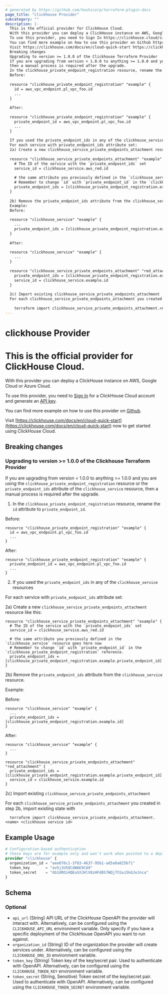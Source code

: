 ```yaml
---
# generated by https://github.com/hashicorp/terraform-plugin-docs
page_title: "clickhouse Provider"
subcategory: ""
description: |-
  This is the official provider for ClickHouse Cloud.
  With this provider you can deploy a ClickHouse instance on AWS, Google Cloud or Azure Cloud.
  To use this provider, you need to Sign In https://clickhouse.cloud/signIn for a ClickHouse Cloud account and generate an API key https://clickhouse.com/docs/en/cloud/manage/openapi.
  You can find more example on how to use this provider on Github https://github.com/ClickHouse/terraform-provider-clickhouse/tree/main/examples/full.
  Visit https://clickhouse.com/docs/en/cloud-quick-start https://clickhouse.com/docs/en/cloud-quick-start now to get started using ClickHouse Cloud.
  Breaking changes
  Upgrading to version >= 1.0.0 of the Clickhouse Terraform Provider
  If you are upgrading from version < 1.0.0 to anything >= 1.0.0 and you are using the clickhouse_private_endpoint_registration resource or the private_endpoint_ids attribute of the clickhouse_service resource,
  then a manual process is required after the upgrade.
  In the clickhouse_private_endpoint_registration resource, rename the id attribute to private_endpoint_id.
  Before:
  
  resource "clickhouse_private_endpoint_registration" "example" {
    id = aws_vpc_endpoint.pl_vpc_foo.id
    ...
  }
  
  After:
  
  resource "clickhouse_private_endpoint_registration" "example" {
    private_endpoint_id = aws_vpc_endpoint.pl_vpc_foo.id
    ...
  }
  
  If you used the private_endpoint_ids in any of the clickhouse_service resources
  For each service with private_endpoint_ids attribute set:
  2a) Create a new clickhouse_service_private_endpoints_attachment resource  like this:
  
  resource "clickhouse_service_private_endpoints_attachment" "example" {
    # The ID of the service with the `private_endpoint_ids` set
    service_id = clickhouse_service.aws_red.id
  
    # the same attribute you previously defined in the `clickhouse_service` resource goes here now
    # Remember to change `id` with `private_endpoint_id` in the `clickhouse_private_endpoint_registration` reference.
    private_endpoint_ids = [clickhouse_private_endpoint_registration.example.private_endpoint_id]
  }
  
  2b) Remove the private_endpoint_ids attribute from the clickhouse_service resource.
  Example:
  Before:
  
  resource "clickhouse_service" "example" {
    ...
    private_endpoint_ids = [clickhouse_private_endpoint_registration.example.id]
  }
  
  After:
  
  resource "clickhouse_service" "example" {
    ...
  }
  
  resource "clickhouse_service_private_endpoints_attachment" "red_attachment" {
    private_endpoint_ids = [clickhouse_private_endpoint_registration.example.private_endpoint_id]
    service_id = clickhouse_service.example.id
  }
  
  2c) Import existing clickhouse_service_private_endpoints_attachment
  For each clickhouse_service_private_endpoints_attachment you created in step 2b, import existing state with
  
    terraform import clickhouse_service_private_endpoints_attachment.<name> <clickhouse service id>
---
```


# clickhouse Provider

# This is the official provider for ClickHouse Cloud.

With this provider you can deploy a ClickHouse instance on AWS, Google Cloud or Azure Cloud.

To use this provider, you need to [Sign In](https://clickhouse.cloud/signIn) for a ClickHouse Cloud account and generate an [API key](https://clickhouse.com/docs/en/cloud/manage/openapi).

You can find more example on how to use this provider on [Github](https://github.com/ClickHouse/terraform-provider-clickhouse/tree/main/examples/full).

Visit [https://clickhouse.com/docs/en/cloud-quick-start](https://clickhouse.com/docs/en/cloud-quick-start) now to get started using ClickHouse Cloud.

## Breaking changes

### Upgrading to version >= 1.0.0 of the Clickhouse Terraform Provider

If you are upgrading from version < 1.0.0 to anything >= 1.0.0 and you are using the `clickhouse_private_endpoint_registration` resource or the `private_endpoint_ids` attribute of the `clickhouse_service` resource,
then a manual process is required after the upgrade.

1) In the `clickhouse_private_endpoint_registration` resource, rename the `id` attribute to `private_endpoint_id`.

Before:

```
resource "clickhouse_private_endpoint_registration" "example" {
  id = aws_vpc_endpoint.pl_vpc_foo.id
  ...
}
```

After:

```
resource "clickhouse_private_endpoint_registration" "example" {
  private_endpoint_id = aws_vpc_endpoint.pl_vpc_foo.id
  ...
}
```

2) If you used the `private_endpoint_ids` in any of the `clickhouse_service` resources

For each service with `private_endpoint_ids` attribute set:

2a) Create a new `clickhouse_service_private_endpoints_attachment` resource  like this:

```
resource "clickhouse_service_private_endpoints_attachment" "example" {
  # The ID of the service with the `private_endpoint_ids` set
  service_id = clickhouse_service.aws_red.id

  # the same attribute you previously defined in the `clickhouse_service` resource goes here now
  # Remember to change `id` with `private_endpoint_id` in the `clickhouse_private_endpoint_registration` reference.
  private_endpoint_ids = [clickhouse_private_endpoint_registration.example.private_endpoint_id]
}
```

2b) Remove the `private_endpoint_ids` attribute from the `clickhouse_service` resource.

Example: 

Before:

```
resource "clickhouse_service" "example" {
  ...
  private_endpoint_ids = [clickhouse_private_endpoint_registration.example.id]
}
```

After:

```
resource "clickhouse_service" "example" {
  ...
}

resource "clickhouse_service_private_endpoints_attachment" "red_attachment" {
  private_endpoint_ids = [clickhouse_private_endpoint_registration.example.private_endpoint_id]
  service_id = clickhouse_service.example.id
}
```

2c) Import existing `clickhouse_service_private_endpoints_attachment`

For each `clickhouse_service_private_endpoints_attachment` you created in step 2b, import existing state with

```
  terraform import clickhouse_service_private_endpoints_attachment.<name> <clickhouse service id>
```

## Example Usage

```terraform
# Configuration-based authentication
# these keys are for example only and won't work when pointed to a deployed ClickHouse OpenAPI server
provider "clickhouse" {
  organization_id = "aee076c1-3f83-4637-95b1-ad5a0a825b71"
  token_key       = "avhj1U5QCdWAE9CA9"
  token_secret    = "4b1dROiHQEuSXJHlV8zHFd0S7WQj7CGxz5kGJeJnca"
}
```

<!-- schema generated by tfplugindocs -->
## Schema

### Optional

- `api_url` (String) API URL of the ClickHouse OpenAPI the provider will interact with. Alternatively, can be configured using the `CLICKHOUSE_API_URL` environment variable. Only specify if you have a specific deployment of the ClickHouse OpenAPI you want to run against.
- `organization_id` (String) ID of the organization the provider will create services under. Alternatively, can be configured using the `CLICKHOUSE_ORG_ID` environment variable.
- `token_key` (String) Token key of the key/secret pair. Used to authenticate with OpenAPI. Alternatively, can be configured using the `CLICKHOUSE_TOKEN_KEY` environment variable.
- `token_secret` (String, Sensitive) Token secret of the key/secret pair. Used to authenticate with OpenAPI. Alternatively, can be configured using the `CLICKHOUSE_TOKEN_SECRET` environment variable.
